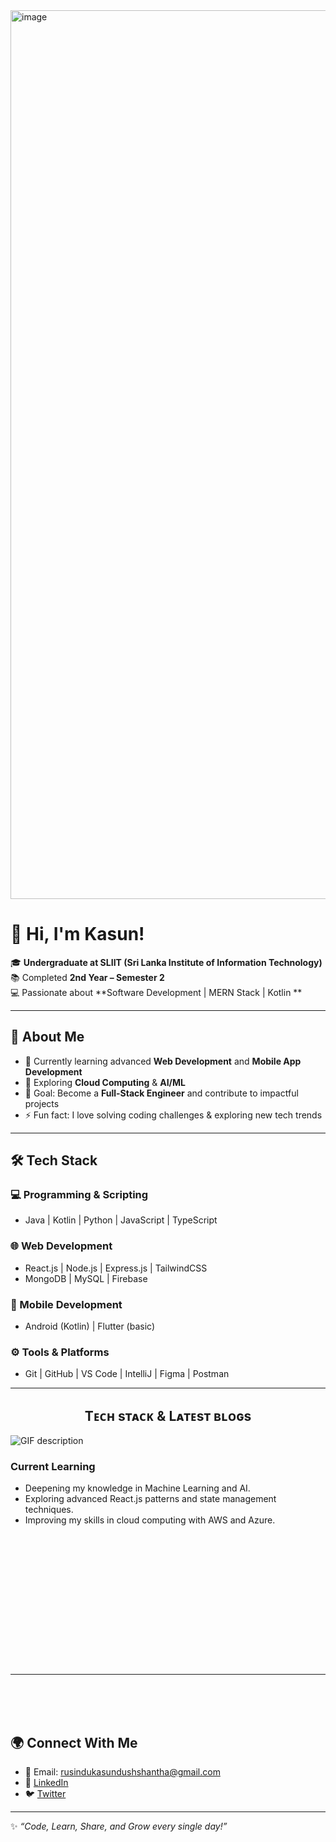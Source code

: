 <img width="3764" height="1422" alt="image" src="https://github.com/user-attachments/assets/5aa91de5-2695-4917-8b9b-0ad857d4afea" />


# 👋 Hi, I'm Kasun!  


🎓 **Undergraduate at SLIIT (Sri Lanka Institute of Information Technology)**  
📚 Completed **2nd Year – Semester 2**  
💻 Passionate about **Software Development | MERN Stack | Kotlin **  

---

## 🚀 About Me  
- 🔭 Currently learning advanced **Web Development** and **Mobile App Development**  
- 🌱 Exploring **Cloud Computing** & **AI/ML**  
- 🎯 Goal: Become a **Full-Stack Engineer** and contribute to impactful projects  
- ⚡ Fun fact: I love solving coding challenges & exploring new tech trends  

---

## 🛠️ Tech Stack  
### 💻 Programming & Scripting  
- Java | Kotlin | Python | JavaScript | TypeScript  

### 🌐 Web Development  
- React.js | Node.js | Express.js | TailwindCSS  
- MongoDB | MySQL | Firebase  

### 📱 Mobile Development  
- Android (Kotlin) | Flutter (basic)  

### ⚙️ Tools & Platforms  
- Git | GitHub | VS Code | IntelliJ | Figma | Postman  

---


<!--Languages and Tools Section-->       
<h2 align="center">Tᴇᴄʜ sᴛᴀᴄᴋ & Lᴀᴛᴇsᴛ ʙʟᴏɢs</h2> 
<picture>
  <source media="(prefers-color-scheme: dark)" srcset="./Skills_Animation_Dark.gif">
  <source media="(prefers-color-scheme: light)" srcset="./Skills_Animation_White.gif">
  <img align="left" alt="GIF description" src="./Skills_Animation_White.gif">
</picture>
<br />

<h3 align="left">Current Learning</h3>
<ul align="left">
  <li>Deepening my knowledge in Machine Learning and AI.</li>
  <li>Exploring advanced React.js patterns and state management techniques.</li>
  <li>Improving my skills in cloud computing with AWS and Azure.</li>
</ul>
  
<h3 align="left"></h3>
<ul align="left">
 
</ul>
<br />
<br />
<br />
<br />
<br />
<br />
<br />
<br />

<br /><br /><br />

---
<br /><br /><br />
## 🌍 Connect With Me  
- 📧 Email: rusindukasundushshantha@gmail.com  
- 💼 [LinkedIn]()  
- 🐦 [Twitter]()  

---

✨ *“Code, Learn, Share, and Grow every single day!”* 
